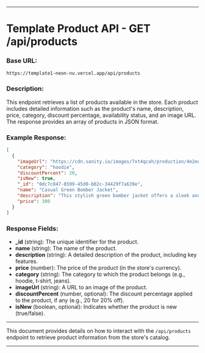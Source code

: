 
---

# **Template Product API - GET /api/products**

### **Base URL:**
```
https://template1-neon-nu.vercel.app/api/products
```

### **Description:**
This endpoint retrieves a list of products available in the store. Each product includes detailed information such as the product's name, description, price, category, discount percentage, availability status, and an image URL. The response provides an array of products in JSON format.

### **Example Response:**
```json
[
  {
    "imageUrl": "https://cdn.sanity.io/images/7xt4qcah/production/4e2ed6a9eaa6e1413843e53f3113ccfd2104c301-278x296.png",
    "category": "hoodie",
    "discountPercent": 20,
    "isNew": true,
    "_id": "0dc7c847-8599-45d0-b02c-34429f7a639e",
    "name": "Casual Green Bomber Jacket",
    "description": "This stylish green bomber jacket offers a sleek and modern twist on a classic design. Made from soft and comfortable fabric, it features snap buttons and ribbed cuffs, giving it a sporty yet refined look. The minimalist style makes it perfect for layering over casual t-shirts or hoodies. Whether you're out with friends or just lounging, this jacket provides a laid-back yet fashionable vibe. Its muted green color adds a subtle, earthy tone that pairs well with a variety of outfits, making it a versatile addition to your casual wardrobe.",
    "price": 300
  }
]
```

### **Response Fields:**
- **_id** (string): The unique identifier for the product.
- **name** (string): The name of the product.
- **description** (string): A detailed description of the product, including key features.
- **price** (number): The price of the product (in the store's currency).
- **category** (string): The category to which the product belongs (e.g., hoodie, t-shirt, jeans).
- **imageUrl** (string): A URL to an image of the product.
- **discountPercent** (number, optional): The discount percentage applied to the product, if any (e.g., 20 for 20% off).
- **isNew** (boolean, optional): Indicates whether the product is new (true/false).

---

This document provides details on how to interact with the `/api/products` endpoint to retrieve product information from the store's catalog.

--- 